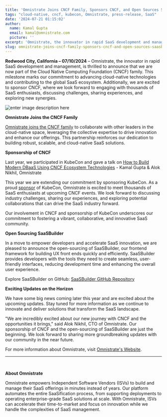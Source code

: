 ```yaml
---
title: 'Omnistrate Joins CNCF Family, Sponsors CNCF, and Open Sources SaaSBuilder'
tags: "cloud-native, cncf, kubecon, Omnistrate, press-release, SaaS"
date: '2024-07-21 01:15:02'
author:
  name: Kamal Gupta
  email: kamal@omnistrate.com
  picture: ''
excerpt: 'Omnistrate, the innovator in rapid SaaS development and management, is thrilled to announce that we are now part of the Cloud Native Computing Foundation...'
slug: omnistrate-joins-cncf-family-sponsors-cncf-and-open-sources-saasbuilder
---
```


**Redwood City, California – 07/10/2024** – Omnistrate, the innovator in rapid SaaS development and management, is thrilled to announce that we are now part of the Cloud Native Computing Foundation (CNCF) family. This milestone marks our commitment to advancing cloud-native technologies and contributing to the global SaaS ecosystem. Additionally, we are excited to sponsor CNCF, where we look forward to engaging with thousands of SaaS enthusiasts, discussing challenges, sharing experiences, and exploring new synergies.

![enter image description here][1]

**Omnistrate Joins the CNCF Family**

[Omnistrate joins the CNCF family][2] to collaborate with other leaders in the cloud-native space, leveraging the collective expertise to drive innovation and enhance our offerings. This partnership reinforces our dedication to building robust, scalable, and cloud-native SaaS solutions. 

**Sponsorship of CNCF**

Last year, we participated in KubeCon and gave a talk on [How to Build Modern DBaaS Using CNCF Ecosystem Technologies][3] - Kamal Gupta & Alok Nikhil, Omnistrate

This year we are extending our commitment by sponsoring KubeCon. As a proud [sponsor][4] of KubeCon, Omnistrate is excited to meet thousands of SaaS enthusiasts at upcoming CNCF events. We look forward to discussing industry challenges, sharing our experiences, and exploring potential collaborations that can drive the SaaS industry forward.
 
Our involvement in CNCF and sponsorship of KubeCon underscores our commitment to fostering a vibrant, collaborative, and innovative SaaS community.

**Open Sourcing SaaSBuilder**

In a move to empower developers and accelerate SaaS innovation, we are pleased to announce the open-sourcing of SaaSBuilder, our frontend framework for building UX front ends quickly and efficiently. SaaSBuilder provides developers with the tools they need to create seamless, user-friendly interfaces, reducing development time and enhancing the overall user experience.

Explore SaaSBuilder on GitHub: [SaaSBuilder GitHub Repository][5]

**Exciting Updates on the Horizon**

We have some big news coming later this year and are excited about the upcoming updates. Stay tuned for more information as we continue to innovate and deliver solutions that transform the SaaS landscape.

"We are incredibly excited about our new journey with CNCF and the opportunities it brings," said Alok Nikhil, CTO of Omnistrate. Our sponsorship of CNCF and the open-sourcing of SaaSBuilder are just the beginning. We look forward to sharing more groundbreaking updates with our community in the near future.

For more information about Omnistrate, visit [Omnistrate's Website][6].

   --------------------------------------------------------------------------------------------------------------------
<br>


**About Omnistrate**

Omnistrate empowers Independent Software Vendors (ISVs) to build and manage their SaaS offerings in minutes instead of years. Our platform automates the entire SaaSification process, from supporting deployments to operating enterprise-grade SaaS solutions at scale. With Omnistrate, ISVs can accelerate their time-to-market and focus on innovation while we handle the complexities of SaaS management.

  [1]: https://drive.google.com/thumbnail?id=1eggC0uh11mxLX8ETutxPimR4sRuN4Ib9&sz=w720
  [2]: https://landscape.cncf.io/?item=cncf-members--silver--omnistrate-member
  [3]: https://www.youtube.com/watch?v=SO2Rp1BW3nQ
  [4]: https://events.linuxfoundation.org/kubecon-cloudnativecon-north-america/sponsor-list/
  [5]: https://github.com/omnistrate/saasbuilder
  [6]: https://omnistrate.com
